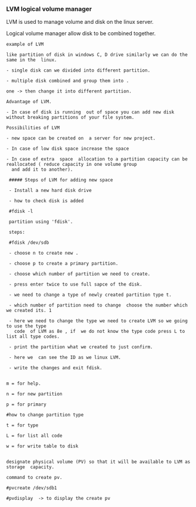 ### LVM logical volume manager

LVM is used to manage volume and disk on the linux server.

Logical volume manager allow disk to be combined together.

	example of LVM
	
	like partition of disk in windows C, D drive similarly we can do the same in the  linux.
	
	- single disk can we divided into different partition.
	
	- multiple disk combined and group them into .
	
	one -> then change it into different partition.
	
	Advantage of LVM.
	
	- In case of disk is running  out of space you can add new disk without breaking partitions of your file system.
	
	Possibilities of LVM
	
	- new space can be created on  a server for new project.
	
	- In case of low disk space increase the space
	
	- In case of extra  space  allocation to a partition capacity can be reallocated ( reduce capacity in one volume group 
	  and add it to another).
	  
	 ##### Steps of LVM for adding new space
	 
	 - Install a new hard disk drive
	 
	 - how to check disk is added
	 
	 #fdisk -l 
	 
	 partition using 'fdisk'.
	 
	 steps:
	 
	 #fdisk /dev/sdb
	 
	 - choose n to create new .
	 
	 - choose p to create a primary partition.
	 
	 - choose which number of partition we need to create.
	 
	 - press enter twice to use full sapce of the disk.
	 
	 - we need to change a type of newly created partition type t.
	 
	 - which number of partition need to change  choose the number which we created its. 1
	 
	 - here we need to change the type we need to create LVM so we going to use the type 
	   code  of LVM as 8e , if  we do not know the type code press L to list all type codes.
	 
	 - print the partition what we created to just confirm.
	 
	 - here we  can see the ID as we linux LVM.
	 
	 - write the changes and exit fdisk.
	 
	 
	m = for help.
	
	n = for new partition 
	
	p = for primary
	
	#how to change partition type 
	
	t = for type 
	
	L = for list all code
	
	w = for write table to disk
	
	
	designate physical volume (PV) so that it will be available to LVM as storage  capacity.
	
	command to create pv.
	
	#pvcreate /dev/sdb1
	 
	#pvdisplay  -> to display the create pv
	
	
